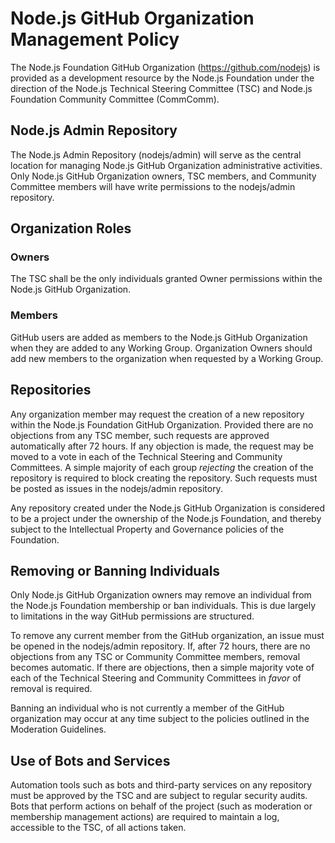 # Node.js GitHub Organization Management Policy

The Node.js Foundation GitHub Organization (https://github.com/nodejs) is
provided as a development resource by the Node.js Foundation under the direction
of the Node.js Technical Steering Committee (TSC) and Node.js Foundation
Community Committee (CommComm).

## Node.js Admin Repository

The Node.js Admin Repository (nodejs/admin) will serve as the central location
for managing Node.js GitHub Organization administrative activities. Only Node.js
GitHub Organization owners, TSC members, and Community Committee members will
have write permissions to the nodejs/admin repository.

## Organization Roles

### Owners

The TSC shall be the only individuals granted Owner permissions within the
Node.js GitHub Organization.

### Members

GitHub users are added as members to the Node.js GitHub Organization when they
are added to any Working Group. Organization Owners should add new members
to the organization when requested by a Working Group.

## Repositories

Any organization member may request the creation of a new repository within the
Node.js Foundation GitHub Organization. Provided there are no objections from
any TSC member, such requests are approved automatically
after 72 hours. If any objection is made, the request may be moved to a vote in
each of the Technical Steering and Community Committees.  A simple majority of
each group *rejecting* the creation of the repository is required to block
creating the repository. Such requests must be posted as issues in the
nodejs/admin repository.

Any repository created under the Node.js GitHub Organization is considered to be
a project under the ownership of the Node.js Foundation, and thereby subject
to the Intellectual Property and Governance policies of the Foundation.

## Removing or Banning Individuals

Only Node.js GitHub Organization owners may remove an individual from the
Node.js Foundation membership or ban individuals. This is due largely to
limitations in the way GitHub permissions are structured.

To remove any current member from the GitHub organization, an issue must be
opened in the nodejs/admin repository. If, after 72 hours, there are no
objections from any TSC or Community Committee members, removal becomes
automatic. If there are objections, then a simple majority vote of each of the
Technical Steering and Community Committees in *favor* of removal is required.

Banning an individual who is not currently a member of the GitHub organization
may occur at any time subject to the policies outlined in the Moderation
Guidelines.

## Use of Bots and Services

Automation tools such as bots and third-party services on any repository must
be approved by the TSC and are subject to regular security audits. Bots that
perform actions on behalf of the project (such as moderation or membership
management actions) are required to maintain a log, accessible to the TSC, of
all actions taken.
